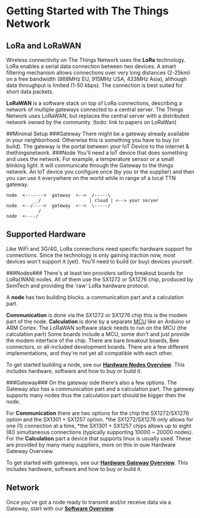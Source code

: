 # Getting Started with The Things Network

## LoRa and LoRaWAN
Wireless connectivity on The Things Network uses the
**LoRa** technology. LoRa enables a serial data connection
between two devices. A smart filtering mechanism allows
connections over very long distances (2-25km) on a free
bandwidth (868MHz EU, 915MHz USA, 433MHz Asia), although
data throughput is limited (1-50 kbps). The connection is
best suited for short data packets.

**LoRaWAN** is a software stack on top of LoRa connections,
describing a network of multiple gateways connected to a
central server. The Things Network uses LoRaWAN, but replaces
the central server with a distributed network owned by the
community.
(todo: link to papers on LoRaWan)

##Minimal Setup
###Gateway
There might be a gateway already available in your neighborhood. Otherwise this is something you have to buy (or build). The gateway is the portal between your IoT Device to the internet & thethingsnetwork.
###Node
You'll need a IoT device that does something and uses the network. For example, a temperature sensor or a small blinking light. It will communicate through the Gateway to the things network. An IoT device you configure once (by you or the supplier) and then you can use it everywhere on the world while in range of a local TTN gateway.

    node  <------->  gateway  <-->  /-----\
              __/                  | cloud | <--> your server
    node  <--/---->  gateway  <-->  \-----/
                /
    node  <----/

## Supported Hardware
Like WiFi and 3G/4G, LoRa connections need specific hardware
support for connections. Since the technology is only gaining
traction now, most devices won't support it (yet). You'll need
to build (or buy) devices yourself.

###Nodes###
There's at least ten providers selling breakout boards for
LoRa(WAN) nodes. All of them use the SX1272 or SX1276 chip,
produced by SemTech and providing the 'raw' LoRa hardware
protocol. 

A **node** has two building blocks. a communication part and a calculation part. 

**Communication** is done via the SX1272 or SX1276 chip this is the modem part of the node. 
**Calculation** is done by a separate [MCU](https://www.quora.com/What-is-the-difference-between-a-microprocessor-and-microcontroller) like  an Arduino or ARM Cortex.
The LoRaWAN software stack needs to run on the MCU (the calculation part)
Some boards include a MCU, some don't and just provide the modem interface of the chip. 
There are bare breakout boards, Bee connectors, or all-included development boards. There are a few different implementations, and they're not yet all compatible with each other.

To get started building a node, see our **[Hardware Nodes Overview](Hardware/OverviewNodes)**.
This includes hardware, software and how to buy or build it.

###Gateway###
On the gateway side there's also a few options. 
The Gateway also has a communication part and a calculation part. 
The gateway supports many nodes thus the calculation part should be bigger then the node.

For **Communication** there are two options for the chip the SX1272/SX1276 option and the SX1301 + SX1257 option.
*the SX1272/SX1276 only allows for one (1) connection at a time,
*the SX1301 + SX1257 chips allows up to eight (8() simultaneous connections (typically supporting 10000 ~ 20000 nodes).
For the **Calculation** part a device that supports linux is usually used. These are provided by many many suppliers, more on this in ouw Hardware Gateway Overview.

To get started with gateways, see our **[Hardware Gateway Overview](Hardware/OverviewGateways)**.
This includes hardware, software and how to buy or build it.

## Network
Once you've got a node ready to transmit and/or receive data via a Gateway,
start with our **[Software Overview](Software/Overview)**.
